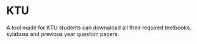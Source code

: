 # KTU
A tool made for KTU students can downaload all their required textbooks, sylabuss and previous year question papers.
